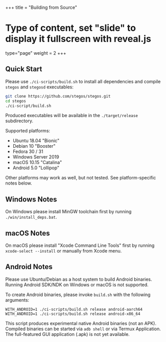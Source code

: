 +++
title = "Building from Source"
# Type of content, set "slide" to display it fullscreen with reveal.js
type="page"
weight = 2
+++

## Quick Start

Please use `./ci-scripts/build.sh` to install all dependencies and compile 
`stegos` and `stegosd` executables:

```bash
git clone https://github.com/stegos/stegos.git
cd stegos
./ci-script/build.sh
```

Produced executables will be available in the `./target/release` subdirectory.

Supported platforms:

- Ubuntu 18.04 "Bionic"
- Debian 10 "Booster"
- Fedora 30 / 31
- Windows Server 2019
- macOS 10.15 "Catalina"
- Android 5.0 "Lollipop"

Other platforms may work as well, but not tested. See platform-specific notes below.

## Windows Notes

On Windows please install MinGW toolchain first by running `./win/install_deps.bat`.

## macOS Notes

On macOS please install "Xcode Command Line Tools" first by running `xcode-select --install`
or manually from Xcode menu.

## Android Notes

Please use Ubuntu/Debian as a host system to build Android binaries.
Running Android SDK/NDK on Windows or macOS is not supported.

To create Android binaries, please invoke `build.sh` with the following arguments:

```
WITH_ANDROID=1 ./ci-scripts/build.sh release android-aarch64
WITH_ANDROID=1 ./ci-scripts/build.sh release android-x86_64
```

This script produces experimental native Android binaries (not an APK). 
Compiled binaries can be started via `adb shell` or via Termux Application.
The full-featured GUI application (.apk) is not yet available.